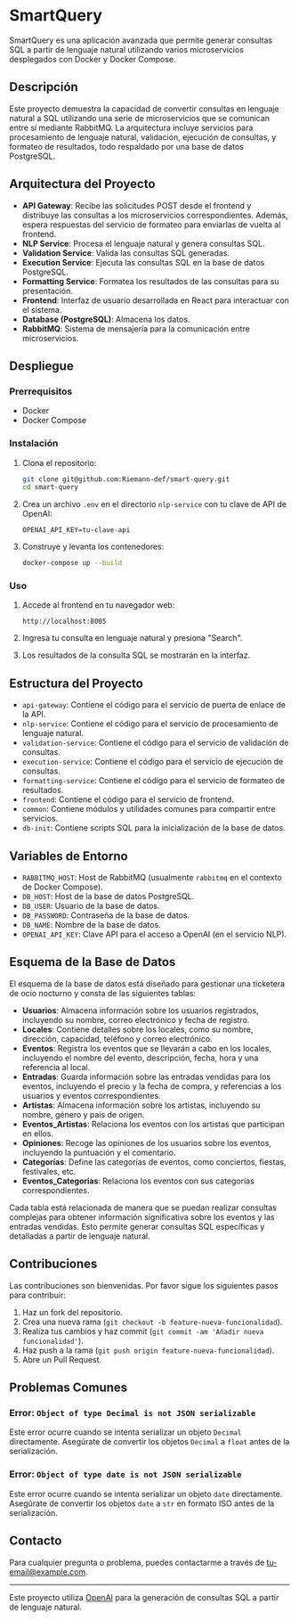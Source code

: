 # SmartQuery

SmartQuery es una aplicación avanzada que permite generar consultas SQL a partir de lenguaje natural utilizando varios microservicios desplegados con Docker y Docker Compose.

## Descripción

Este proyecto demuestra la capacidad de convertir consultas en lenguaje natural a SQL utilizando una serie de microservicios que se comunican entre sí mediante RabbitMQ. La arquitectura incluye servicios para procesamiento de lenguaje natural, validación, ejecución de consultas, y formateo de resultados, todo respaldado por una base de datos PostgreSQL.

## Arquitectura del Proyecto

- **API Gateway**: Recibe las solicitudes POST desde el frontend y distribuye las consultas a los microservicios correspondientes. Además, espera respuestas del servicio de formateo para enviarlas de vuelta al frontend.
- **NLP Service**: Procesa el lenguaje natural y genera consultas SQL.
- **Validation Service**: Valida las consultas SQL generadas.
- **Execution Service**: Ejecuta las consultas SQL en la base de datos PostgreSQL.
- **Formatting Service**: Formatea los resultados de las consultas para su presentación.
- **Frontend**: Interfaz de usuario desarrollada en React para interactuar con el sistema.
- **Database (PostgreSQL)**: Almacena los datos.
- **RabbitMQ**: Sistema de mensajería para la comunicación entre microservicios.

## Despliegue

### Prerrequisitos

- Docker
- Docker Compose

### Instalación

1. Clona el repositorio:

    ```bash
    git clone git@github.com:Riemann-def/smart-query.git
    cd smart-query
    ```

2. Crea un archivo `.env` en el directorio `nlp-service` con tu clave de API de OpenAI:

    ```env
    OPENAI_API_KEY=tu-clave-api
    ```

3. Construye y levanta los contenedores:

    ```bash
    docker-compose up --build
    ```

### Uso

1. Accede al frontend en tu navegador web:

    ```
    http://localhost:8005
    ```

2. Ingresa tu consulta en lenguaje natural y presiona "Search".

3. Los resultados de la consulta SQL se mostrarán en la interfaz.

## Estructura del Proyecto

- `api-gateway`: Contiene el código para el servicio de puerta de enlace de la API.
- `nlp-service`: Contiene el código para el servicio de procesamiento de lenguaje natural.
- `validation-service`: Contiene el código para el servicio de validación de consultas.
- `execution-service`: Contiene el código para el servicio de ejecución de consultas.
- `formatting-service`: Contiene el código para el servicio de formateo de resultados.
- `frontend`: Contiene el código para el servicio de frontend.
- `common`: Contiene módulos y utilidades comunes para compartir entre servicios.
- `db-init`: Contiene scripts SQL para la inicialización de la base de datos.

## Variables de Entorno

- `RABBITMQ_HOST`: Host de RabbitMQ (usualmente `rabbitmq` en el contexto de Docker Compose).
- `DB_HOST`: Host de la base de datos PostgreSQL.
- `DB_USER`: Usuario de la base de datos.
- `DB_PASSWORD`: Contraseña de la base de datos.
- `DB_NAME`: Nombre de la base de datos.
- `OPENAI_API_KEY`: Clave API para el acceso a OpenAI (en el servicio NLP).

## Esquema de la Base de Datos

El esquema de la base de datos está diseñado para gestionar una ticketera de ocio nocturno y consta de las siguientes tablas:

- **Usuarios**: Almacena información sobre los usuarios registrados, incluyendo su nombre, correo electrónico y fecha de registro.
- **Locales**: Contiene detalles sobre los locales, como su nombre, dirección, capacidad, teléfono y correo electrónico.
- **Eventos**: Registra los eventos que se llevarán a cabo en los locales, incluyendo el nombre del evento, descripción, fecha, hora y una referencia al local.
- **Entradas**: Guarda información sobre las entradas vendidas para los eventos, incluyendo el precio y la fecha de compra, y referencias a los usuarios y eventos correspondientes.
- **Artistas**: Almacena información sobre los artistas, incluyendo su nombre, género y país de origen.
- **Eventos_Artistas**: Relaciona los eventos con los artistas que participan en ellos.
- **Opiniones**: Recoge las opiniones de los usuarios sobre los eventos, incluyendo la puntuación y el comentario.
- **Categorías**: Define las categorías de eventos, como conciertos, fiestas, festivales, etc.
- **Eventos_Categorias**: Relaciona los eventos con sus categorías correspondientes.

Cada tabla está relacionada de manera que se puedan realizar consultas complejas para obtener información significativa sobre los eventos y las entradas vendidas. Esto permite generar consultas SQL específicas y detalladas a partir de lenguaje natural.


## Contribuciones

Las contribuciones son bienvenidas. Por favor sigue los siguientes pasos para contribuir:

1. Haz un fork del repositorio.
2. Crea una nueva rama (`git checkout -b feature-nueva-funcionalidad`).
3. Realiza tus cambios y haz commit (`git commit -am 'Añadir nueva funcionalidad'`).
4. Haz push a la rama (`git push origin feature-nueva-funcionalidad`).
5. Abre un Pull Request.

## Problemas Comunes

### Error: `Object of type Decimal is not JSON serializable`

Este error ocurre cuando se intenta serializar un objeto `Decimal` directamente. Asegúrate de convertir los objetos `Decimal` a `float` antes de la serialización.

### Error: `Object of type date is not JSON serializable`

Este error ocurre cuando se intenta serializar un objeto `date` directamente. Asegúrate de convertir los objetos `date` a `str` en formato ISO antes de la serialización.

## Contacto

Para cualquier pregunta o problema, puedes contactarme a través de [tu-email@example.com](mailto:tu-email@example.com).

---

Este proyecto utiliza [OpenAI](https://openai.com) para la generación de consultas SQL a partir de lenguaje natural.
